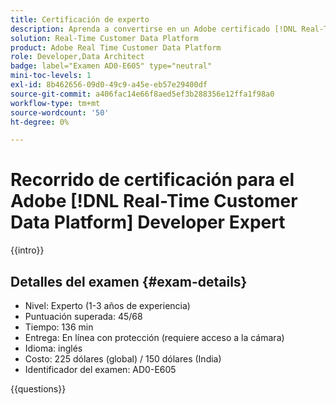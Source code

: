 ```yaml
---
title: Certificación de experto
description: Aprenda a convertirse en un Adobe certificado [!DNL Real-Time Customer Data Platform] Experto en desarrolladores
solution: Real-Time Customer Data Platform
product: Adobe Real Time Customer Data Platform
role: Developer,Data Architect
badge: label="Examen AD0-E605" type="neutral"
mini-toc-levels: 1
exl-id: 8b462656-09d0-49c9-a45e-eb57e29400df
source-git-commit: a406fac14e66f8aed5ef3b288356e12ffa1f98a0
workflow-type: tm+mt
source-wordcount: '50'
ht-degree: 0%

---
```


# Recorrido de certificación para el Adobe [!DNL Real-Time Customer Data Platform] Developer Expert

{{intro}}

## Detalles del examen {#exam-details}

* Nivel: Experto (1-3 años de experiencia)
* Puntuación superada: 45/68
* Tiempo: 136 min
* Entrega: En línea con protección (requiere acceso a la cámara)
* Idioma: inglés
* Costo: 225 dólares (global) / 150 dólares (India)
* Identificador del examen: AD0-E605

{{questions}}
